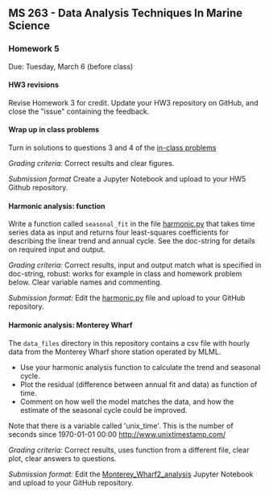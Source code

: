 ## MS 263  - Data Analysis Techniques In Marine Science
### Homework 5

Due: Tuesday, March 6 (before class)

#### HW3 revisions

Revise Homework 3 for credit. Update your HW3 repository on GitHub, and close the "issue" containing the feedback.

#### Wrap up in class problems

Turn in solutions to questions 3 and 4 of the [in-class problems](https://github.com/mlmldata2018/week04_inclass_problems)

_Grading criteria:_ Correct results and clear figures.

_Submission format_ Create a Jupyter Notebook and upload to your HW5 Github repository.

#### Harmonic analysis: function

Write a function called `seasonal_fit` in the file [harmonic.py](harmonic.py) that takes time series data as input and returns four least-squares coefficients for describing the linear trend and annual cycle. See the doc-string for details on required input and output.

_Grading criteria:_ Correct results, input and output match what is specified in doc-string, robust: works for example in class and homework problem below. Clear variable names and commenting.

_Submission format:_ Edit the [harmonic.py](harmonic.py) file and upload to your GitHub repository.

#### Harmonic analysis: Monterey Wharf

The `data_files` directory in this repository contains a csv file with hourly data from the Monterey Wharf shore station operated by MLML. 

* Use your harmonic analysis function to calculate the trend and seasonal cycle. 
* Plot the residual (difference between annual fit and data) as function of time.
* Comment on how well the model matches the data, and how the estimate of the seasonal cycle could be improved.

Note that there is a variable called 'unix_time'. This is the number of seconds
since 1970-01-01 00:00 http://www.unixtimestamp.com/

_Grading criteria:_ Correct results, uses function from a different file, clear plot, clear answers to questions.

_Submission format:_ Edit the [Monterey_Wharf2_analysis](Monterey_Wharf2_analysis.ipynb) Jupyter Notebook and upload to your GitHub repository.
